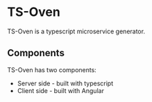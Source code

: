 # TS-Oven

TS-Oven is a typescript microservice generator.  

## Components  
TS-Oven has two components:  
* Server side - built with typescript  
* Client side - built with Angular  